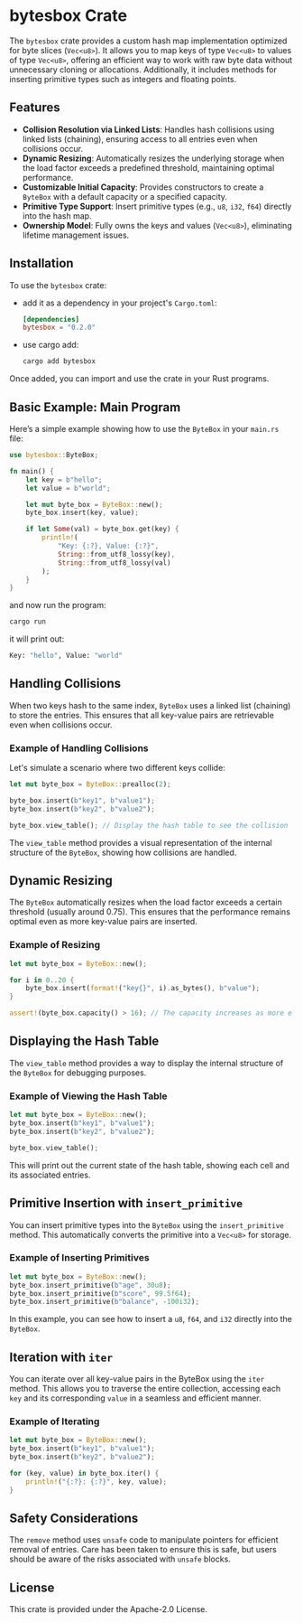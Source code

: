 # bytesbox Crate

The `bytesbox` crate provides a custom hash map implementation optimized for byte slices (`Vec<u8>`).
It allows you to map keys of type `Vec<u8>` to values of type `Vec<u8>`, offering an efficient way to work with raw byte data without unnecessary cloning or allocations.
Additionally, it includes methods for inserting primitive types such as integers and floating points.

## Features

- **Collision Resolution via Linked Lists**: Handles hash collisions using linked lists (chaining), ensuring access to all entries even when collisions occur.
- **Dynamic Resizing**: Automatically resizes the underlying storage when the load factor exceeds a predefined threshold, maintaining optimal performance.
- **Customizable Initial Capacity**: Provides constructors to create a `ByteBox` with a default capacity or a specified capacity.
- **Primitive Type Support**: Insert primitive types (e.g., `u8`, `i32`, `f64`) directly into the hash map.
- **Ownership Model**: Fully owns the keys and values (`Vec<u8>`), eliminating lifetime management issues.

## Installation

To use the `bytesbox` crate:

- add it as a dependency in your project's `Cargo.toml`:

  ```toml
  [dependencies]
  bytesbox = "0.2.0"
  ```

- use cargo add:

  ```bash
  cargo add bytesbox
  ```

Once added, you can import and use the crate in your Rust programs.

## Basic Example: Main Program

Here’s a simple example showing how to use the `ByteBox` in your `main.rs` file:

```rust
use bytesbox::ByteBox;

fn main() {
    let key = b"hello";
    let value = b"world";

    let mut byte_box = ByteBox::new();
    byte_box.insert(key, value);

    if let Some(val) = byte_box.get(key) {
        println!(
            "Key: {:?}, Value: {:?}",
            String::from_utf8_lossy(key),
            String::from_utf8_lossy(val)
        );
    }
}
```

and now run the program:

```bash
cargo run
```

it will print out:

```bash
Key: "hello", Value: "world"
```

## Handling Collisions

When two keys hash to the same index, `ByteBox` uses a linked list (chaining) to store the entries. This ensures that all key-value pairs are retrievable even when collisions occur.

### Example of Handling Collisions

Let's simulate a scenario where two different keys collide:

```rust
let mut byte_box = ByteBox::prealloc(2);

byte_box.insert(b"key1", b"value1");
byte_box.insert(b"key2", b"value2");

byte_box.view_table(); // Display the hash table to see the collision
```

The `view_table` method provides a visual representation of the internal structure of the `ByteBox`, showing how collisions are handled.

## Dynamic Resizing

The `ByteBox` automatically resizes when the load factor exceeds a certain threshold (usually around 0.75). This ensures that the performance remains optimal even as more key-value pairs are inserted.

### Example of Resizing

```rust
let mut byte_box = ByteBox::new();

for i in 0..20 {
    byte_box.insert(format!("key{}", i).as_bytes(), b"value");
}

assert!(byte_box.capacity() > 16); // The capacity increases as more elements are added
```

## Displaying the Hash Table

The `view_table` method provides a way to display the internal structure of the `ByteBox` for debugging purposes.

### Example of Viewing the Hash Table

```rust
let mut byte_box = ByteBox::new();
byte_box.insert(b"key1", b"value1");
byte_box.insert(b"key2", b"value2");

byte_box.view_table();
```

This will print out the current state of the hash table, showing each cell and its associated entries.

## Primitive Insertion with `insert_primitive`

You can insert primitive types into the `ByteBox` using the `insert_primitive` method. This automatically converts the primitive into a `Vec<u8>` for storage.

### Example of Inserting Primitives

```rust
let mut byte_box = ByteBox::new();
byte_box.insert_primitive(b"age", 30u8);
byte_box.insert_primitive(b"score", 99.5f64);
byte_box.insert_primitive(b"balance", -100i32);
```

In this example, you can see how to insert a `u8`, `f64`, and `i32` directly into the `ByteBox`.

## Iteration with `iter`

You can iterate over all key-value pairs in the ByteBox using the `iter` method. This allows you to traverse the entire collection, accessing each `key` and its corresponding `value` in a seamless and efficient manner.

### Example of Iterating

```rust
let mut byte_box = ByteBox::new();
byte_box.insert(b"key1", b"value1");
byte_box.insert(b"key2", b"value2");

for (key, value) in byte_box.iter() {
    println!("{:?}: {:?}", key, value);
}
```

## Safety Considerations

The `remove` method uses `unsafe` code to manipulate pointers for efficient removal of entries. Care has been taken to ensure this is safe, but users should be aware of the risks associated with `unsafe` blocks.

## License

This crate is provided under the Apache-2.0 License.
